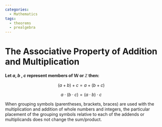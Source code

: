 ```yaml
---
categories:
  - Mathematics
tags:
  - theorems
  - prealgebra
---
```


# The Associative Property of Addition and Multiplication

**Let $a$, $b$ , $c$ represent members of $\mathbb{W}$ or $\mathbb{Z}$ then:**

$$ (a + b) + c = a + (b + c) $$

$$ a \cdot (b \cdot c) = (a \cdot b) \cdot c $$

When grouping symbols (parentheses, brackets, braces) are used with the
multiplication and addition of whole numbers and integers, the particular
placement of the grouping symbols relative to each of the addends or
multiplicands does not change the sum/product.
